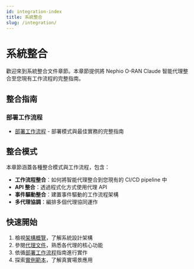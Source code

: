 ```yaml
---
id: integration-index
title: 系統整合
slug: /integration/
---
```


# 系統整合

歡迎來到系統整合文件章節。本章節提供將 Nephio O-RAN Claude 智能代理整合至您現有工作流程的完整指南。

## 整合指南

### 部署工作流程
- [部署工作流程](./deployment-workflows.md) - 部署模式與最佳實務的完整指南

## 整合模式

本章節涵蓋各種整合模式與工作流程，包含：

- **工作流程整合**：如何將智能代理整合到您現有的 CI/CD pipeline 中
- **API 整合**：透過程式化方式使用代理 API
- **事件驅動整合**：建置事件驅動的工作流程架構
- **多代理協調**：編排多個代理協同運作

## 快速開始

1. 檢視[架構概覽](/zh-TW/docs/architecture/overview)，了解系統設計架構
2. 參閱[代理文件](/zh-TW/docs/agents/)，熟悉各代理的核心功能
3. 依循[部署工作流程](./deployment-workflows.md)指南進行實作
4. 探索[實例範本](/zh-TW/docs/examples/)，了解真實場景應用